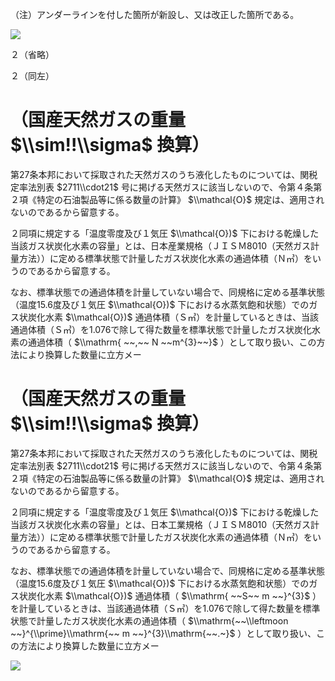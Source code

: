 （注）アンダーラインを付した箇所が新設し、又は改正した箇所である。

![](https://www.nta.go.jp/tmp/8b3eeef1-9efa-47ba-be0a-03a673282162/images/2be3893c62aba39ecaa1ea4044d744b8a8d88c664227e0f427405c36415bb1a2.jpg)

２（省略）

２（同左）

# （国産天然ガスの重量 $\\sim!!\\sigma$ 換算）

第27条本邦において採取された天然ガスのうち液化したものについては、関税定率法別表 $2711\\cdot21$ 号に掲げる天然ガスに該当しないので、令第４条第２項《特定の石油製品等に係る数量の計算》 $\\mathcal{O}$ 規定は、適用されないのであるから留意する。

２同項に規定する「温度零度及び１気圧 $\\mathcal{O})$ 下における乾燥した当該ガス状炭化水素の容量」とは、日本産業規格（ＪＩＳＭ8010（天然ガス計量方法））に定める標準状態で計量したガス状炭化水素の通過体積（Ｎ㎥）をいうのであるから留意する。

なお、標準状態での通過体積を計量していない場合で、同規格に定める基準状態（温度15.6度及び１気圧 $\\mathcal{O})$ 下における水蒸気飽和状態）でのガス状炭化水素 $\\mathcal{O})$ 通過体積（Ｓ㎥）を計量しているときは、当該通過体積（Ｓ㎥）を1.076で除して得た数量を標準状態で計量したガス状炭化水素の通過体積（ $\\mathrm{ ~~,~~ N ~~m^{3}~~}$ ）として取り扱い、この方法により換算した数量に立方メー

# （国産天然ガスの重量 $\\sim!!\\sigma$ 換算）

第27条本邦において採取された天然ガスのうち液化したものについては、関税定率法別表 $2711\\cdot21$ 号に掲げる天然ガスに該当しないので、令第４条第２項《特定の石油製品等に係る数量の計算》 $\\mathcal{O}$ 規定は、適用されないのであるから留意する。

２同項に規定する「温度零度及び１気圧 $\\mathcal{O})$ 下における乾燥した当該ガス状炭化水素の容量」とは、日本工業規格（ＪＩＳＭ8010（天然ガス計量方法））に定める標準状態で計量したガス状炭化水素の通過体積（Ｎ㎥）をいうのであるから留意する。

なお、標準状態での通過体積を計量していない場合で、同規格に定める基準状態（温度15.6度及び１気圧 $\\mathcal{O})$ 下における水蒸気飽和状態）でのガス状炭化水素 $\\mathcal{O})$ 通過体積（ $\\mathrm{ ~~S~~ m ~~}^{3}$ ）を計量しているときは、当該通過体積（Ｓ㎥）を1.076で除して得た数量を標準状態で計量したガス状炭化水素の通過体積（ $\\mathrm{~~\\leftmoon ~~}^{\\prime}\\mathrm{~~ m ~~}^{3}\\mathrm{~~.~}$ ）として取り扱い、この方法により換算した数量に立方メー

![](https://www.nta.go.jp/tmp/8b3eeef1-9efa-47ba-be0a-03a673282162/images/f7dd1ff3dabd4b81b107e474c20035cd3d374b86a409bd2c915de811ed89eeb0.jpg)